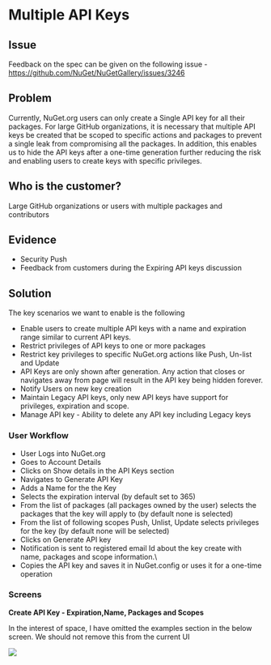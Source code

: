 # Multiple API Keys

## Issue

Feedback on the spec can be given on the following issue - https://github.com/NuGet/NuGetGallery/issues/3246

## Problem

Currently, NuGet.org users can only create a Single API key for all their packages. For large GitHub organizations, it is necessary that multiple API keys be created that be scoped to specific actions and packages to prevent a single leak from compromising all the packages. In addition, this enables us to hide the API keys after a one-time generation further reducing the risk and enabling users to create keys with specific privileges.

## Who is the customer?

Large GitHub organizations or users with multiple packages and contributors

## Evidence
* Security Push
* Feedback from customers during the Expiring API keys discussion

## Solution

The key scenarios we want to enable is the following

* Enable users to create multiple API keys with a name and expiration range similar to current API keys.
* Restrict privileges of API keys to one or more packages
* Restrict key privileges to specific NuGet.org actions like Push, Un-list and Update
* API Keys are only shown after generation. Any action that closes or navigates away from page will result in the API key being hidden forever.
* Notify Users on new key creation
* Maintain Legacy API keys, only new API keys have support for privileges, expiration and scope.
* Manage API key - Ability to delete any API key including Legacy keys

### User Workflow

* User Logs into NuGet.org
* Goes to Account Details
* Clicks on Show details in the API Keys section
* Navigates to Generate API Key
* Adds a Name for the the Key
* Selects the expiration interval (by default set to 365)
* From the list of packages (all packages owned by the user) selects the packages that the key will apply to (by default none is selected)
* From the list of following scopes Push, Unlist, Update selects privileges for the key (by default none will be selected)
* Clicks on Generate API key
* Notification is sent to registered email Id about the key create with name, packages and scope information.\
* Copies the API key and saves it in NuGet.config or uses it for a one-time operation

### Screens

**Create API Key - Expiration,Name, Packages and Scopes** 

In the interest of space, I have omitted the examples section in the below screen. We should not remove this from the current UI

![](https://github.com/NuGet/Home/blob/dev/resources/MultipleAPIKeys/InitialMultipleAPIKeys.png)


